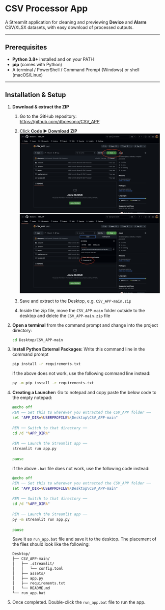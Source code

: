 # CSV Processor App

A Streamlit application for cleaning and previewing **Device** and **Alarm** CSV/XLSX datasets, with easy download of processed outputs.

---

## Prerequisites

- **Python 3.8+** installed and on your PATH  
- **pip** (comes with Python)  
- A terminal / PowerShell / Command Prompt (Windows) or shell (macOS/Linux)  

---

## Installation & Setup

1. **Download & extract the ZIP**  
   1. Go to the GitHub repository:  
      https://github.com/dboesono/CSV_APP  
   2. Click **Code ▶ Download ZIP**  
   ![Screenshot of Downloading Steps](asset/github_download_1.png)
   ![Screenshot of Downloading Steps](asset/github_download_2.png)

   3. Save and extract to the Desktop, e.g. `CSV_APP-main.zip`
   4. Inside the zip file, move the `CSV_APP-main` folder outside to the desktop and delete the `CSV_APP-main.zip` file

2. **Open a terminal** from the command prompt and change into the project directory:  
   ```bash
   cd Desktop/CSV_APP-main
   ```

3. **Install Python External Packages:** Write this command line in the command prompt
   ```bash
   pip install -r requirements.txt
   ```
   if the above does not work, use the following command line instead:
   ```bash
   py -m pip install -r requirements.txt
   ```

4. **Creating a Launcher:** Go to notepad and copy paste the below code to the empty notepad:
   ```bat
   @echo off
   REM ── Set this to wherever you extracted the CSV_APP folder ──
   set "APP_DIR=%USERPROFILE%\Desktop\CSV_APP-main"

   REM ── Switch to that directory ──
   cd /d "%APP_DIR%"

   REM ── Launch the Streamlit app ──
   streamlit run app.py

   pause
   ```

   if the above `.bat` file does not work, use the following code instead:
   ```bat
   @echo off
   REM ── Set this to wherever you extracted the CSV_APP folder ──
   set "APP_DIR=%USERPROFILE%\Desktop\CSV_APP-main"

   REM ── Switch to that directory ──
   cd /d "%APP_DIR%"

   REM ── Launch the Streamlit app ──
   py -m streamlit run app.py

   pause
   ```

   Save it as `run_app.bat` file and save it to the desktop. The placement of the files should look like the following:

   ```text
   Desktop/
   ├── CSV_APP-main/
   │   ├── .streamlit/
   │   │   └── config.toml
   │   ├── assets/
   │   ├── app.py
   │   ├── requirements.txt
   │   └── README.md
   └── run_app.bat

4. Once completed. Double-click the `run_app.bat` file to run the app.

